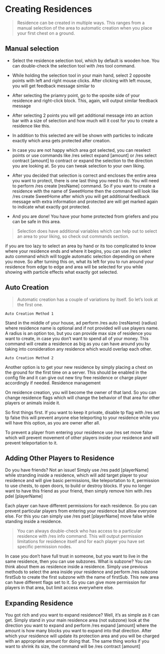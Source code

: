 # Creating Residences

> Residence can be created in multiple ways. This ranges from a manual selection of the area to automatic creation when you place your first chest on a ground.

## Manual selection

* Select the residence selection tool, which by default is wooden hoe. You can double-check the selection tool with /res tool command. 

* While holding the selection tool in your main hand, select 2 opposite points with left and right mouse clicks. After clicking with left mouse, you will get feedback message similar to

* After selecting the priamry point, go to the oposite side of your residence and right-click block. This, again, will output similar feedback message

* After selecting 2 points you will get additional message into an action bar with a size of selection and how much will it cost for you to create a residence like this.

 * In addition to this selected are will be shown with particles to indicate exactly which area gets protected after creation. 

 * In case you are not happy which area got selected, you can reselect points or use commands like /res select expand [amount] or /res select contract [amount] to contract or expand the selection to the direction you are looking at. So you can tweak selection to your own liking. 

* After you decided that selection is correct and encloses the entire area you want to protect, there is one last thing you need to do. You will need to perform /res create [resName] command. So if you want to create a residence with the name of SweetHome then the command will look like /res create SweetHome after which you will get additional feedback message with extra information and protected are will get marked again to indicate what exactly got protected. 

 * And you are done! You have your home protected from griefers and you can be safe in this area.

> Selection does have additional variables which can help out to select an area to your liking, so check out commands section. 

if you are too lazy to select an area by hand or its too complicated to know where your residence ends and where it begins, you can use /res select auto command which will toggle automatic selection depending on where you move. So after turning this on, what its left for you to run around your residence from edge to edge and area will be selected for you while showing with particle effects what exactly got selected. 

## Auto Creation
> Automatic creation has a couple of variations by itself. So let’s look at the first one. 

`Auto Creation Method 1`

Stand in the middle of your house, ad perform /res auto (resName) (radius) where residence name is optional and if not provided will use players name. A radius is an option too, but you can provide max size of residence you want to create, in case you don’t want to spend all of your money. This command will create a residence as big as you can have around you by taking into consideration any residence which would overlap each other. 

`Auto Creation Method 2`

Another option is to get your new residence by simply placing a chest on the ground for the first time on a server. This should be enabled in the config file and it can give out new tiny free residence or charge player accordingly if needed.
Residence management

On residence creation, you will become the owner of that land. So you can change residence flags which will change the behavior of that area for other players or animals inside it. 

So first things first. If you want to keep it private, disable tp flag with /res set tp false this will prevent anyone else teleporting to your residence while you will have this option, as you are owner after all. 

To prevent a player from entering your residence use /res set move false which will prevent movement of other players inside your residence and will prevent teleportation to it.

## Adding Other Players to Residence

Do you have friends? Not an issue! Simply use /res padd [playerName] while stranding inside a residence, which will add target player to your residence and will give basic permissions, like teleportation to it, permission to use chests, to open doors, to build or destroy blocks. If you no longer want to have this friend as your friend, then simply remove him with /res pdel [playerName] 

Each player can have different permissions for each residence. So you can prevent particular players from entering your residence but allow everyone else. For this you can simply use /res pset [playerName] move false while standing inside a residence.

> You can always double-check who has access to a particular residence with /res info command. This will output permission limitations for residence itself and for each player you have set specific permission nodes. 

In case you don’t have full trust in someone, but you want to live in the same residence, then you can use subzones. What is subzone? You can think about them as residence inside a residence. Simply use previous methods to select the area inside your residence and perform /res subzone firstSub to create the first subzone with the name of firstSub. This new area can have different flags set to it. So you can give more permission for players in that area, but limit access everywhere else.

## Expanding Residence

You got rich and you want to expand residence? Well, it’s as simple as it can get. Simply stand in your main residence area (not subzone) look at the direction you want to expand and perform /res expand [amount] where the amount is how many blocks you want to expand into that direction. After which your residence will update its protection area and you will be charged with an appropriate amount for doing that. The same thing works if you want to shrink its size, the command will be /res contract [amount]
